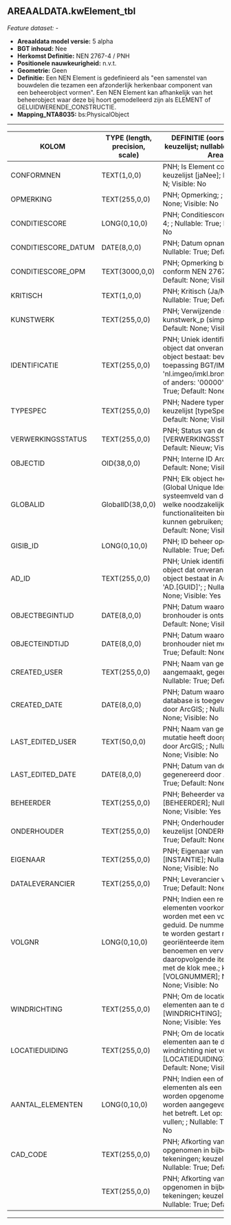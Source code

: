 ## AREAALDATA.kwElement_tbl

*Feature dataset: -*

* __Areaaldata model versie:__ 5 alpha
* __BGT inhoud:__ Nee
* __Herkomst Definitie:__ NEN 2767-4 / PNH
* __Positionele nauwkeurigheid:__ n.v.t.
* __Geometrie:__  Geen
* __Definitie:__ Een NEN Element is gedefinieerd als "een samenstel van bouwdelen die tezamen een afzonderlijk herkenbaar 
component van een beheerobject vormen". Een NEN Element kan afhankelijk van het beheerobject waar deze bij hoort
gemodelleerd zijn als ELEMENT of GELUIDWERENDE_CONSTRUCTIE. 
* __Mapping_NTA8035:__ bs:PhysicalObject

***

|__KOLOM__                            |__TYPE (length, precision, scale)__          	          |__DEFINITIE__ (oorsprong; beschrijving; keuzelijst; nullable; default; zichtbaar in Areaalviewer)|
|------                              |----                    |-----    |
|CONFORMNEN                         |TEXT(1,0,0)             |PNH; Is Element conform NEN (Ja/Nee); keuzelijst [jaNee]; Nullable: True; Default: N; Visible: No|
|OPMERKING                          |TEXT(255,0,0)           |PNH; Opmerking; ; Nullable: True; Default: None; Visible: No|
|CONDITIESCORE                      |LONG(0,10,0)            |PNH; Conditiescore conform NEN 2767-4; ; Nullable: True; Default: None; Visible: No|
|CONDITIESCORE_DATUM                |DATE(8,0,0)             |PNH; Datum opname Conditiescore; ; Nullable: True; Default: None; Visible: No|
|CONDITIESCORE_OPM                  |TEXT(3000,0,0)          |PNH; Opmerking bij conditiescore conform NEN 2767-4; ; Nullable: True; Default: None; Visible: Yes|
|KRITISCH                           |TEXT(1,0,0)             |PNH; Kritisch (Ja/Nee); keuzelijst [jaNee]; Nullable: True; Default: N; Visible: No|
|KUNSTWERK                          |TEXT(255,0,0)           |PNH; Verwijzende sleutel naar kunstwerk_p (simpel); ; Nullable: True; Default: None; Visible: No|
|IDENTIFICATIE                      |TEXT(255,0,0)           |PNH; Uniek identificatienummer voor het object dat onveranderlijk is zolang het object bestaat: bevat indien van toepassing BGT/IMKL ID in format 'nl.imgeo/imkl.bronhouderscode.LokaalID' of anders: '00000'.LokaalID; ; Nullable: True; Default: None; Visible: No|
|TYPESPEC                           |TEXT(255,0,0)           |PNH; Nadere typering van het object; keuzelijst [typeSpecKWE]; Nullable: True; Default: None; Visible: Yes|
|VERWERKINGSSTATUS                  |TEXT(255,0,0)           |PNH; Status van de gegevens; keuzelijst [VERWERKINGSSTATUS]; Nullable: False; Default: Nieuw; Visible: Yes|
|OBJECTID                           |OID(38,0,0)             |PNH; Interne ID ArcGIS; ; Nullable: False; Default: None; Visible: Yes|
|GLOBALID                           |GlobalID(38,0,0)        |PNH; Elk object heeft een unieke GlobalID (Global Unique Identifier). Dit is een systeemveld van de ArcGIS software welke noodzakelijk is om een aantal functionaliteiten binnen deze software te kunnen gebruiken; ; Nullable: False; Default: None; Visible: No|
|GISIB_ID                           |LONG(0,10,0)            |PNH; ID beheer openbare ruimte (GISIB); ; Nullable: True; Default: None; Visible: No|
|AD_ID                              |TEXT(255,0,0)           |PNH; Uniek identificatienummer voor het object dat onveranderlijk is zolang het object bestaat in Areaaldata: in format 'AD.[GUID]'; ; Nullable: False; Default: None; Visible: Yes|
|OBJECTBEGINTIJD                    |DATE(8,0,0)             |PNH; Datum waarop het object bij de bronhouder is ontstaan; ; Nullable: True; Default: None; Visible: Yes|
|OBJECTEINDTIJD                     |DATE(8,0,0)             |PNH; Datum waarop het object bij de bronhouder niet meer geldig is; ; Nullable: True; Default: None; Visible: Yes|
|CREATED_USER                       |TEXT(255,0,0)           |PNH; Naam van gebruiker die de rij heeft aangemaakt, gegenereerd door ArcGIS; ; Nullable: True; Default: None; Visible: No|
|CREATED_DATE                       |DATE(8,0,0)             |PNH; Datum waarop de rij aan de database is toegevoegd, gegenereerd door ArcGIS; ; Nullable: True; Default: None; Visible: No|
|LAST_EDITED_USER                   |TEXT(50,0,0)            |PNH; Naam van gebruiker die de laatste mutatie heeft doorgevoerd, gegenereerd door ArcGIS; ; Nullable: True; Default: None; Visible: No|
|LAST_EDITED_DATE                   |DATE(8,0,0)             |PNH; Datum van de laatste mutatie, gegenereerd door ArcGIS; ; Nullable: True; Default: None; Visible: No|
|BEHEERDER                          |TEXT(255,0,0)           |PNH; Beheerder van het object; keuzelijst [BEHEERDER]; Nullable: True; Default: None; Visible: Yes|
|ONDERHOUDER                        |TEXT(255,0,0)           |PNH; Onderhouder van het object; keuzelijst [ONDERHOUDER]; Nullable: True; Default: None; Visible: No|
|EIGENAAR                           |TEXT(255,0,0)           |PNH; Eigenaar van het object; keuzelijst [INSTANTIE]; Nullable: True; Default: None; Visible: No|
|DATALEVERANCIER                    |TEXT(255,0,0)           |PNH; Leverancier van de data; ; Nullable: True; Default: None; Visible: No|
|VOLGNR                             |LONG(0,10,0)            |PNH; Indien een reeks van dezelfde elementen voorkomen dan dienen deze worden met een volgnummer te worden geduid. De nummering dient logischerwijs te worden gestart met noord-georiënteerde item als eerste te benoemen en vervolgens de daaropvolgende items door te nummeren met de klok mee.; keuzelijst [VOLGNUMMER]; Nullable: True; Default: None; Visible: No |
|WINDRICHTING                       |TEXT(255,0,0)           |PNH; Om de locatie van verschillende elementen aan te duiden; keuzelijst [WINDRICHTING]; Nullable: True; Default: None; Visible: Yes|
|LOCATIEDUIDING                     |TEXT(255,0,0)           |PNH; Om de locatie van verschillende elementen aan te duiden waar volgnr en windrichting niet volstaan; keuzelijst [LOCATIEDUIDING]; Nullable: True; Default: None; Visible: Yes|
|AANTAL_ELEMENTEN                   |LONG(0,10,0)            |PNH; Indien een of meer dezelfde elementen als een enkel element mogen worden opgenomen, kan in dit attribuut worden aangegeven hoeveel elementen het betreft. Let op: Enkel door PNH in te vullen; ; Nullable: True; Default: 1; Visible: No |
|CAD_CODE                           |TEXT(255,0,0)           |PNH; Afkorting van het element zoals opgenomen in bijbehorende CAD-tekeningen; keuzelijst [CAD_code]; Nullable: True; Default: None; Visible: Yes|
|                            |TEXT(255,0,0)           |PNH; Afkorting van het element zoals opgenomen in bijbehorende CAD-tekeningen; keuzelijst [CAD_code]; Nullable: True; Default: None; Visible: Yes|

***


